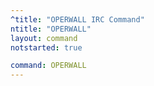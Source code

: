 ```yaml
---
^title: "OPERWALL IRC Command"
ntitle: "OPERWALL"
layout: command
notstarted: true

command: OPERWALL
---
```

